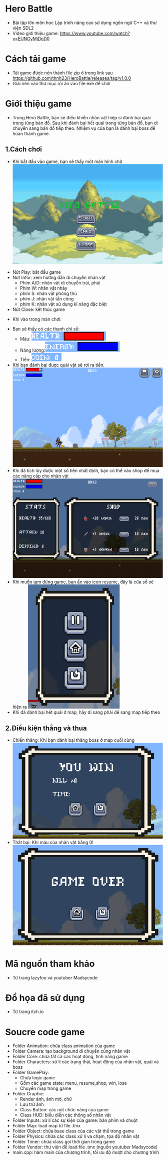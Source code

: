 # Hero Battle
- Bài tập lớn môn học Lập trình nâng cao sử dụng ngôn ngữ C++ và thư viện SDL2
- Video giới thiệu game: <https://www.youtube.com/watch?v=EUNGyMjDoD0>
# Cách tải game
- Tải game được nén thành file zip ở trong link sau <https://github.com/thnh23/HeroBattle/releases/tag/v1.0.0>
- Giải nén vào thư mục rồi ấn vào file exe để chơi
# Giới thiệu game
- Trong Hero Battle, bạn sẽ điều khiển nhân vật hiệp sĩ đánh bại quái trong từng bản đồ. Sau khi đánh bại hết quái trong từng bản đồ, bạn di chuyển sang bản đồ tiếp theo. Nhiệm vụ của bạn là đánh bại boss để hoàn thành game. 
## 1.Cách chơi
- Khi bắt đầu vào game, bạn sẽ thấy môt màn hình chờ ![menu](https://github.com/thnh23/HeroBattle/blob/master/HeroBattle/Image/menu.png)
+ Nút Play: bắt đầu game
+ Nút Infor: xem hướng dẫn di chuyển nhân vật
  + Phím A/D: nhân vật di chuyển trái, phải
  + Phím W: nhân vật nhảy
  + phím S: nhân vật phòng thủ
  + phím J: nhân vật tấn công
  + phím K: nhân vật sử dụng kĩ năng đặc biệt
+ Nút Close: kết thúc game
- Khi vào trong màn chơi:
+ Bạn sẽ thấy có các thanh chỉ số:
   + Máu: ![health_bar](https://github.com/thnh23/HeroBattle/blob/master/HeroBattle/Image/healthPic.png) 
   + Năng lượng:![energy_bar](https://github.com/thnh23/HeroBattle/blob/master/HeroBattle/Image/energyPic.png)
   + Tiền: ![coin](https://github.com/thnh23/HeroBattle/blob/master/HeroBattle/Image/coinPic.png) 
+ Khi bạn đánh bại được quái vật sẽ rơi ra tiền. ![sample](https://github.com/thnh23/HeroBattle/blob/master/HeroBattle/Image/sample.png)
+ Khi đã tích lũy được một số tiền nhất định, bạn có thể vào shop để mua các nâng cấp cho nhân vật
  ![shop](https://github.com/thnh23/HeroBattle/blob/master/HeroBattle/Image/shopPic.png)
+ Khi muốn tạm dừng game, bạn ấn vào icon resume, đây là cửa sổ sẽ hiện ra
  ![resume](https://github.com/thnh23/HeroBattle/blob/master/HeroBattle/Image/resumePic.png)
+ Khi đã đánh bại hết quái ở map, hãy đi sang phải để sang map tiếp theo
## 2.Điều kiện thắng và thua
- Chiến thắng: Khi bạn đánh bại thắng boss ở map cuối cùng ![gameWin](https://github.com/thnh23/HeroBattle/blob/master/HeroBattle/Image/gameWin.png)
- Thất bại: Khi máu của nhân vật bằng 0!  ![gameLose](https://github.com/thnh23/HeroBattle/blob/master/HeroBattle/Image/gameOver.png)
# Mã nguồn tham khảo 
- Từ trang lazyfoo và youtuber Madsycode
# Đồ họa đã sử dụng
- Từ trang itch.io
# Soucre code game
+ Folder Animation: chứa class animation của game
+ Folder Camera: tạo background di chuyển cùng nhân vật
+ Folder Core: chứa tất cả các hoạt động, tính năng game
+ Folder Characters: xử lí các trạng thái, hoạt động của nhân vật, quái và boss
+ Folder GamePlay:
  + Chứa logic game
  + Gồm các game state: menu, resume,shop, win, lose
  + Chuyển map trong game 
+ Folder Graphic:
   + Render ảnh, ảnh mờ, chữ
   + Lưu trữ ảnh
   + Class Button: các nút chức năng của game 
   + Class HUD: biểu diễn các thông số nhân vật
+ Folder Inputs: xử lí các sự kiện của game: bàn phím và chuột
+ Folder Map: load map từ file .tmx
+ Folder Object: chứa base class của các vật thể trong game
+ Folder Physics: chứa các class xử lí va chạm, tọa độ nhân vật
+ Folder Timer: chứa class gọi thời gian trong game
+ Folder Vendor: thư viện để load file .tmx (nguồn youtuber Madsycode)
+ main.cpp: hàm main của chương trình, tối ưu độ mượt cho chương trình


